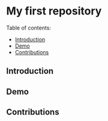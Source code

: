 # My first repository

Table of contents:
  * [Introduction](#introduction)
  * [Demo](#demo)
  * [Contributions](#contributions)

## Introduction

## Demo

## Contributions
